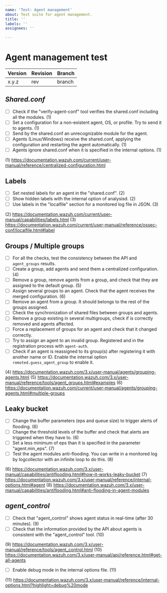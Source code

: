 ```yaml
---
name: 'Test: Agent management'
about: Test suite for agent management.
title: ''
labels: ''
assignees: ''

---
```


# Agent management test

| Version | Revision | Branch |
| --- | --- | --- |
| x.y.z | rev | branch |

## *Shared.conf*

- [ ] Check if the "verify-agent-conf" tool verifies the shared.conf including all the modules. (1)
- [ ] Set a configuration for a non-existent agent, OS, or profile. Try to send it to agents. (1)
- [ ] Send by the shared.conf an unrecognizable module for the agent.
- [ ] Agents (Linux/Windows) receive the shared.conf, applying the configuration and restarting the agent automatically. (1)
- [ ] Agents ignore shared.conf when it is specified in the internal options. (1)

(1) https://documentation.wazuh.com/current/user-manual/reference/centralized-configuration.html

## Labels

- [ ] Set nested labels for an agent in the "shared.conf". (2)
- [ ] Show hidden labels with the internal option of analysisd. (2)
- [ ] Use labels in the "localfile" section for a monitored log file in JSON. (3) 

(2) https://documentation.wazuh.com/current/user-manual/capabilities/labels.html
(3) https://documentation.wazuh.com/current/user-manual/reference/ossec-conf/localfile.html#label

## Groups / Multiple groups

- [ ] For all the checks, test the consistency between the API and `agent_groups` results.
- [ ] Create a group, add agents and send them a centralized configuration. (4)
- [ ] Remove a group, remove agents from a group, and check that they are assigned to the default group. (5)
- [ ] Assign several groups to an agent. Check that the agent receives the merged configuration. (6)
- [ ] Remove an agent from a group. It should belongs to the rest of the groups assigned.
- [ ] Check the synchronization of shared files between groups and agents.
- [ ] Remove a group existing in several multigroups, check if is correctly removed and agents affected.
- [ ] Force a replacement of groups for an agent and check that it changed correctly.
- [ ] Try to assign an agent to an invalid group. Registered and in the registration process with `agent-auth`.
- [ ] Check if an agent is reassigned to its group(s) after registering it with another name or ID. Enable the internal option `remoted.guess_agent_group` to enable it.

(4) https://documentation.wazuh.com/3.x/user-manual/agents/grouping-agents.html
(5) https://documentation.wazuh.com/3.x/user-manual/reference/tools/agent_groups.html#examples
(6) https://documentation.wazuh.com/current/user-manual/agents/grouping-agents.html#multiple-groups

## Leaky bucket

- [ ] Change the buffer parameters (eps and queue size) to trigger alerts of flooding. (6)
- [ ] Change the threshold levels of the buffer and check that alerts are triggered when they have to. (6)
- [ ] Set a less minimum of eps than it is specified in the parameter "agent.min_eps". (7)
- [ ] Test the agent modules anti-flooding. You can write in a monitored log by logcollector with an infinite loop to do this. (8)

(6) https://documentation.wazuh.com/3.x/user-manual/capabilities/antiflooding.html#how-it-works-leaky-bucket
(7) https://documentation.wazuh.com/3.x/user-manual/reference/internal-options.html#agent
(8) https://documentation.wazuh.com/3.x/user-manual/capabilities/antiflooding.html#anti-flooding-in-agent-modules

## *agent_control*

- [ ] Check that "agent_control" shows agent status in real-time (after 30 minutes). (9)
- [ ] Check that the information provided by the API about agents is consistent with the "agent_control" tool. (10)

(9) https://documentation.wazuh.com/3.x/user-manual/reference/tools/agent_control.html
(10) https://documentation.wazuh.com/3.x/user-manual/api/reference.html#get-all-agents

 - [ ] Enable debug mode in the internal options file. (11)

(11) https://documentation.wazuh.com/3.x/user-manual/reference/internal-options.html?highlight=debug%20mode
